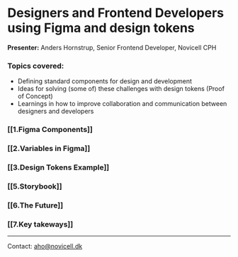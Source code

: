# Designers and Frontend Developers using Figma and design tokens

**Presenter:**
Anders Hornstrup, Senior Frontend Developer, Novicell CPH

### Topics covered:
  
  - Defining standard components for design and development
  - Ideas for solving (some of) these challenges with design tokens (Proof of Concept)
  - Learnings in how to improve collaboration and communication between designers and developers

### [[1.Figma Components]]
### [[2.Variables in Figma]]
### [[3.Design Tokens Example]]
### [[5.Storybook]]
### [[6.The Future]]
### [[7.Key takeways]]

---


Contact: aho@novicell.dk